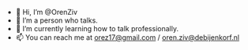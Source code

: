 - 👋 Hi, I’m @OrenZiv
- 👀 I’m a person who talks.
- 🌱 I’m currently learning how to talk professionally.
- 📫 You can reach me at orez17@gmail.com / oren.ziv@debijenkorf.nl
